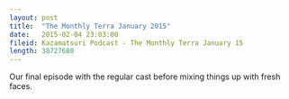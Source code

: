 ```yaml
---
layout: post
title:  "The Monthly Terra January 2015"
date:   2015-02-04 23:03:00
fileid: Kazamatsuri Podcast - The Monthly Terra January 15
length: 38727680
---
```


Our final episode with the regular cast before mixing things up with fresh faces.
